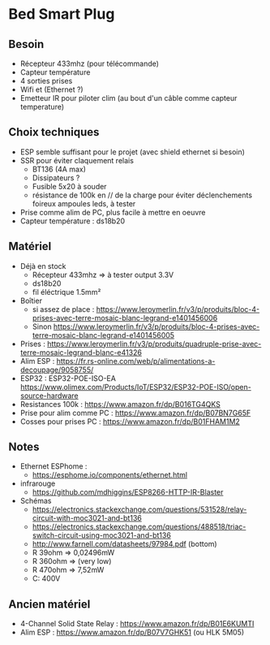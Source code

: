 # Bed Smart Plug

## Besoin

 - Récepteur 433mhz (pour télécommande)
 - Capteur température
 - 4 sorties prises
 - Wifi et (Ethernet ?)
 - Emetteur IR pour piloter clim (au bout d'un câble comme capteur temperature)

## Choix techniques
 - ESP semble suffisant pour le projet (avec shield ethernet si besoin)
 - SSR pour éviter claquement relais
   - BT136 (4A max)
   - Dissipateurs ?
   - Fusible 5x20 à souder
   - résistance de 100k en // de la charge pour éviter déclenchements foireux ampoules leds, à tester
 - Prise comme alim de PC, plus facile à mettre en oeuvre
 - Capteur température : ds18b20

## Matériel
 - Déjà en stock
   - Récepteur 433mhz => à tester output 3.3V
   - ds18b20
   - fil éléctrique 1.5mm²
 - Boîtier
   - si assez de place : https://www.leroymerlin.fr/v3/p/produits/bloc-4-prises-avec-terre-mosaic-blanc-legrand-e1401456006
   - Sinon  https://www.leroymerlin.fr/v3/p/produits/bloc-4-prises-avec-terre-mosaic-blanc-legrand-e1401456005
 - Prises : https://www.leroymerlin.fr/v3/p/produits/quadruple-prise-avec-terre-mosaic-legrand-blanc-e41326
 - Alim ESP : https://fr.rs-online.com/web/p/alimentations-a-decoupage/9058755/
 - ESP32 : ESP32-POE-ISO-EA https://www.olimex.com/Products/IoT/ESP32/ESP32-POE-ISO/open-source-hardware
 - Resistances 100k : https://www.amazon.fr/dp/B016TG4QKS
 - Prise pour alim comme PC : https://www.amazon.fr/dp/B07BN7G65F
 - Cosses pour prises PC : https://www.amazon.fr/dp/B01FHAM1M2

## Notes
 - Ethernet ESPhome :
   - https://esphome.io/components/ethernet.html
 - infrarouge
   - https://github.com/mdhiggins/ESP8266-HTTP-IR-Blaster
 - Schémas
   - https://electronics.stackexchange.com/questions/531528/relay-circuit-with-moc3021-and-bt136
   - https://electronics.stackexchange.com/questions/488518/triac-switch-circuit-using-moc3021-and-bt136
   - http://www.farnell.com/datasheets/97984.pdf (bottom)
   - R 39ohm => 0,02496mW
   - R 360ohm => (very low)
   - R 470ohm => 7,52mW
   - C: 400V

## Ancien matériel
 - 4-Channel Solid State Relay : https://www.amazon.fr/dp/B01E6KUMTI
 - Alim ESP : https://www.amazon.fr/dp/B07V7GHK51 (ou HLK 5M05)

